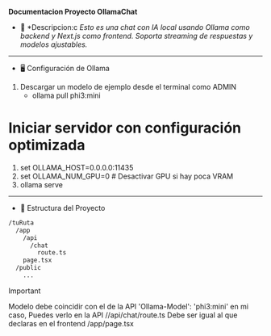 **Documentacion  Proyecto OllamaChat**
- 📝 *Descripcion:c *Esto es una chat con IA local usando Ollama como backend y Next.js como frontend. Soporta streaming de respuestas y modelos ajustables.*


---

- 🖥️ Configuración de Ollama
1. Descargar un modelo de ejemplo  desde el terminal como ADMIN
    - ollama pull phi3:mini

# Iniciar servidor con configuración optimizada
1. set OLLAMA_HOST=0.0.0.0:11435
2. set OLLAMA_NUM_GPU=0  # Desactivar GPU si hay poca VRAM
3. ollama serve



--- 
- 🚀 Estructura del Proyecto

```bash
/tuRuta
  /app
    /api
      /chat
        route.ts      
    page.tsx           
  /public
    ...               
```
> [!IMPORTANT]
> Modelo debe coincidir con el de la API  'Ollama-Model': 'phi3:mini'  en mi caso,  Puedes verlo en la API  //api/chat/route.ts
> Debe ser igual al que declaras en el frontend /app/page.tsx

